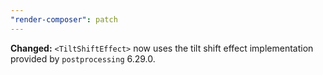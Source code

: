 ```yaml
---
"render-composer": patch
---
```


**Changed:** `<TiltShiftEffect>` now uses the tilt shift effect implementation provided by `postprocessing` 6.29.0.
